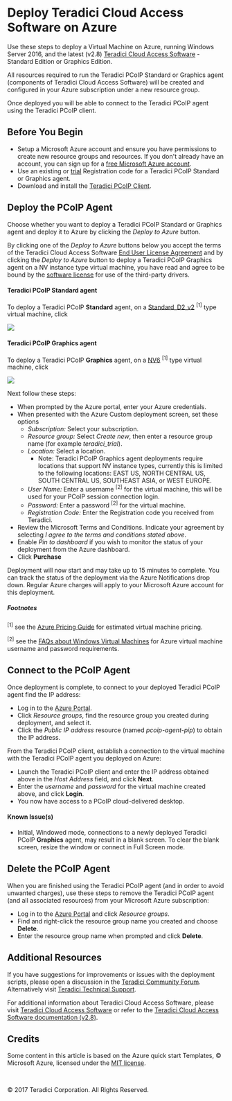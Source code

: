 # Deploy Teradici Cloud Access Software on Azure

Use these steps to deploy a Virtual Machine on Azure, running Windows Server 2016, and the latest (v2.8) [Teradici Cloud Access Software](http://www.teradici.com/products-and-solutions/pcoip-products/cloud-access-software) - Standard Edition or Graphics Edition. 

All resources required to run the Teradici PCoIP Standard or Graphics agent (components of Teradici Cloud Access Software) will be created and configured in your Azure subscription under a new resource group.

Once deployed you will be able to connect to the Teradici PCoIP agent using the Teradici PCoIP client.

## Before You Begin

* Setup a Microsoft Azure account and ensure you have permissions to create new resource groups and resources. If you don't already have an account, you can sign up for a [free Microsoft Azure account](https://azure.microsoft.com/free/). 
* Use an existing or [trial](http://connect.teradici.com/cas-trial) Registration code for a Teradici PCoIP Standard or Graphics agent.
* Download and install the [Teradici PCoIP Client](http://www.teradici.com/product-finder/client-downloads).

## Deploy the PCoIP Agent

Choose whether you want to deploy a Teradici PCoIP Standard or Graphics agent and deploy it to Azure by clicking the *Deploy to Azure* button.

By clicking one of the *Deploy to Azure* buttons below you accept the terms of the Teradici Cloud Access Software [End User License Agreement](http://www.teradici.com/pdf/teradici-cloud-access-software-eula.pdf) and by clicking the *Deploy to Azure* button to deploy a Teradici PCoIP Graphics agent on a NV instance type virtual machine, you have read and agree to be bound by the [software license](http://www.nvidia.com/content/DriverDownload-March2009/licence.php?lang=us) for use of the third-party drivers.
   
#### Teradici PCoIP Standard agent

To deploy a Teradici PCoIP **Standard** agent, on a [Standard_D2_v2](https://docs.microsoft.com/en-us/azure/virtual-machines/windows/sizes-general) <sup>[1]</sup> type virtual machine, click
    
<a target="_blank" href="https://portal.azure.com/#create/Microsoft.Template/uri/https%3A%2F%2Fraw.githubusercontent.com%2Fteradici%2Fpcoip-agent-azure-templates%2Fmaster%2Fazure-deploy-sa-windows2016.json"><img src="http://azuredeploy.net/deploybutton.png"/></a>

#### Teradici PCoIP Graphics agent

To deploy a Teradici PCoIP **Graphics** agent, on a [NV6](https://docs.microsoft.com/en-us/azure/virtual-machines/windows/sizes-gpu) <sup>[1]</sup> type virtual machine, click

<a target="_blank" href="https://portal.azure.com/#create/Microsoft.Template/uri/https%3A%2F%2Fraw.githubusercontent.com%2Fteradici%2Fpcoip-agent-azure-templates%2Fmaster%2Fazure-deploy-ga-windows2016.json"><img src="http://azuredeploy.net/deploybutton.png"/></a>


Next follow these steps:

* When prompted by the Azure portal, enter your Azure credentials.
* When presented with the Azure Custom deployment screen, set these options
    * *Subscription:* Select your subscription.
    * *Resource group:* Select *Create new*, then enter a resource group name (for example *teradici_trial*).
    * *Location:* Select a location. 
        * Note: Teradici PCoIP Graphics agent deployments require locations that support NV instance types, currently this is limited to the following locations: EAST US, NORTH CENTRAL US, SOUTH CENTRAL US, SOUTHEAST ASIA, or WEST EUROPE.
    * *User Name:* Enter a username <sup>[2]</sup> for the virtual machine, this will be used for your PCoIP session connection login.
    * *Password:* Enter a password <sup>[2]</sup> for the virtual machine.
    * *Registration Code:* Enter the Registration code you received from Teradici.
* Review the Microsoft Terms and Conditions. Indicate your agreement by selecting *I agree to the terms and conditions stated above*.
* Enable *Pin to dashboard* if you wish to monitor the status of your deployment from the Azure dashboard.
* Click **Purchase**

Deployment will now start and may take up to 15 minutes to complete. You can track the status of the deployment via the Azure Notifications drop down. Regular Azure charges will apply to your Microsoft Azure account for this deployment.

##### Footnotes

 <sup>[1]</sup> see the [Azure Pricing Guide](https://azure.microsoft.com/pricing/details/virtual-machines/windows/) for estimated virtual machine pricing.

 <sup>[2]</sup> see the [FAQs about Windows Virtual Machines](https://docs.microsoft.com/en-us/azure/virtual-machines/windows/faq) for Azure virtual machine username and password requirements.

## Connect to the PCoIP Agent

Once deployment is complete, to connect to your deployed Teradici PCoIP agent find the IP address:
* Log in to the [Azure Portal](https://portal.azure.com/).
* Click *Resource groups*, find the resource group you created during deployment, and select it.
* Click the *Public IP address* resource (named *pcoip-agent-pip*) to obtain the IP address.

From the Teradici PCoIP client, establish a connection to the virtual machine with the Teradici PCoIP agent you deployed on Azure:
* Launch the Teradici PCoIP client and enter the IP address obtained above in the *Host Address* field, and click **Next**.
* Enter the *username* and *password* for the virtual machine created above, and click **Login**.
* You now have access to a PCoIP cloud-delivered desktop.

#### Known Issue(s)
* Initial, Windowed mode, connections to a newly deployed Teradici PCoIP **Graphics** agent, may result in a blank screen. To clear the blank screen, resize the window or connect in Full Screen mode.

## Delete the PCoIP Agent

When you are finished using the Teradici PCoIP agent (and in order to avoid unwanted charges), use these steps to remove the Teradici PCoIP agent (and all associated resources) from your Microsoft Azure subscription:
* Log in to the [Azure Portal](https://portal.azure.com/) and click *Resource groups*.
* Find and right-click the resource group name you created and choose **Delete**.
* Enter the resource group name when prompted and click **Delete**.


## Additional Resources
If you have suggestions for improvements or issues with the deployment scripts, please open a discussion in the [Teradici Community Forum](https://communities.teradici.com/topics/cloud+access+software.html). Alternatively visit [Teradici Technical Support](https://techsupport.teradici.com).

For additional information about Teradici Cloud Access Software, please visit [Teradici Cloud Access Software](http://www.teradici.com/products-and-solutions/pcoip-products/cloud-access-software) or refer to the [Teradici Cloud Access Software documentation (v2.8)](https://techsupport.teradici.com/ics/support/kbanswer.asp?deptID=15164&task=knowledge&questionID=3090).


## Credits

Some content in this article is based on the Azure quick start Templates, © Microsoft Azure, licensed under the [MIT license](https://github.com/Azure/azure-quickstart-templates/blob/master/LICENSE).

<p>&nbsp;</p>
© 2017 Teradici Corporation. All Rights Reserved.
<p>&nbsp;</p>